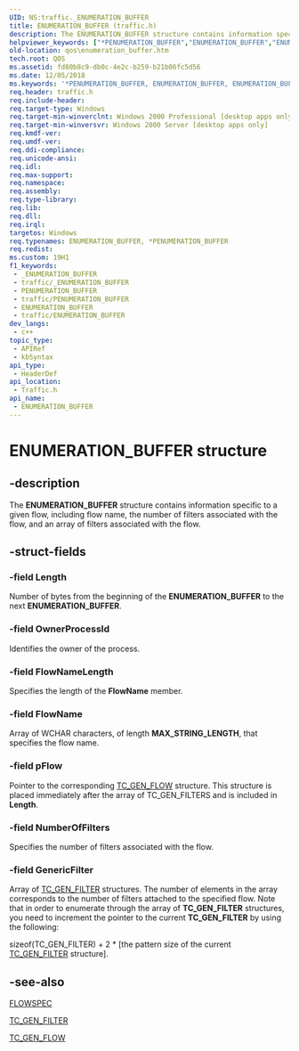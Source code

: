 ```yaml
---
UID: NS:traffic._ENUMERATION_BUFFER
title: ENUMERATION_BUFFER (traffic.h)
description: The ENUMERATION_BUFFER structure contains information specific to a given flow, including flow name, the number of filters associated with the flow, and an array of filters associated with the flow.
helpviewer_keywords: ["*PENUMERATION_BUFFER","ENUMERATION_BUFFER","ENUMERATION_BUFFER structure [QOS]","PENUMERATION_BUFFER","PENUMERATION_BUFFER structure pointer [QOS]","_gqos_enumeration_buffer","qos.enumeration_buffer","traffic/ENUMERATION_BUFFER","traffic/PENUMERATION_BUFFER"]
old-location: qos\enumeration_buffer.htm
tech.root: QOS
ms.assetid: fd80b8c9-db0c-4e2c-b259-b21b06fc5d56
ms.date: 12/05/2018
ms.keywords: '*PENUMERATION_BUFFER, ENUMERATION_BUFFER, ENUMERATION_BUFFER structure [QOS], PENUMERATION_BUFFER, PENUMERATION_BUFFER structure pointer [QOS], _gqos_enumeration_buffer, qos.enumeration_buffer, traffic/ENUMERATION_BUFFER, traffic/PENUMERATION_BUFFER'
req.header: traffic.h
req.include-header: 
req.target-type: Windows
req.target-min-winverclnt: Windows 2000 Professional [desktop apps only]
req.target-min-winversvr: Windows 2000 Server [desktop apps only]
req.kmdf-ver: 
req.umdf-ver: 
req.ddi-compliance: 
req.unicode-ansi: 
req.idl: 
req.max-support: 
req.namespace: 
req.assembly: 
req.type-library: 
req.lib: 
req.dll: 
req.irql: 
targetos: Windows
req.typenames: ENUMERATION_BUFFER, *PENUMERATION_BUFFER
req.redist: 
ms.custom: 19H1
f1_keywords:
 - _ENUMERATION_BUFFER
 - traffic/_ENUMERATION_BUFFER
 - PENUMERATION_BUFFER
 - traffic/PENUMERATION_BUFFER
 - ENUMERATION_BUFFER
 - traffic/ENUMERATION_BUFFER
dev_langs:
 - c++
topic_type:
 - APIRef
 - kbSyntax
api_type:
 - HeaderDef
api_location:
 - Traffic.h
api_name:
 - ENUMERATION_BUFFER
---
```


# ENUMERATION_BUFFER structure


## -description

The 
<b>ENUMERATION_BUFFER</b> structure contains information specific to a given flow, including flow name, the number of filters associated with the flow, and an array of filters associated with the flow.

## -struct-fields

### -field Length

Number of bytes from the beginning of the 
<b>ENUMERATION_BUFFER</b> to the next 
<b>ENUMERATION_BUFFER</b>.

### -field OwnerProcessId

Identifies the owner of the process.

### -field FlowNameLength

Specifies the length of the <b>FlowName</b> member.

### -field FlowName

Array of WCHAR characters, of length <b>MAX_STRING_LENGTH</b>, that specifies the flow name.

### -field pFlow

Pointer to the corresponding 
<a href="https://docs.microsoft.com/windows/desktop/api/traffic/ns-traffic-tc_gen_flow">TC_GEN_FLOW</a> structure. This structure is placed immediately after the array of TC_GEN_FILTERS and is included in <b>Length</b>.

### -field NumberOfFilters

Specifies the number of filters associated with the flow.

### -field GenericFilter

Array of 
<a href="https://docs.microsoft.com/windows/desktop/api/traffic/ns-traffic-tc_gen_filter">TC_GEN_FILTER</a> structures. The number of elements in the array corresponds to the number of filters attached to the specified flow. Note that in order to enumerate through the array of 
<b>TC_GEN_FILTER</b> structures, you need to increment the pointer to the current 
<b>TC_GEN_FILTER</b> by using the following: 




sizeof(TC_GEN_FILTER) + 2 * [the pattern size of the current 
<a href="https://docs.microsoft.com/windows/desktop/api/traffic/ns-traffic-tc_gen_filter">TC_GEN_FILTER</a> structure].

## -see-also

<a href="https://docs.microsoft.com/windows/desktop/api/qos/ns-qos-flowspec">FLOWSPEC</a>



<a href="https://docs.microsoft.com/windows/desktop/api/traffic/ns-traffic-tc_gen_filter">TC_GEN_FILTER</a>



<a href="https://docs.microsoft.com/windows/desktop/api/traffic/ns-traffic-tc_gen_flow">TC_GEN_FLOW</a>

